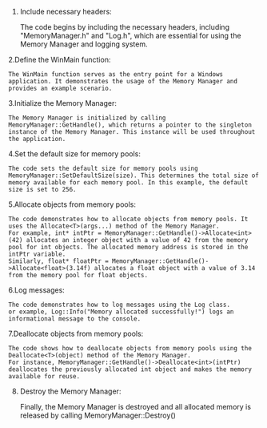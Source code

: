 1. Include necessary headers:

    The code begins by including the necessary headers, including "MemoryManager.h" and "Log.h", which are essential for using the Memory Manager and logging system.

2.Define the WinMain function:

    The WinMain function serves as the entry point for a Windows application. It demonstrates the usage of the Memory Manager and provides an example scenario.

3.Initialize the Memory Manager:

    The Memory Manager is initialized by calling MemoryManager::GetHandle(), which returns a pointer to the singleton instance of the Memory Manager. This instance will be used throughout the application.

4.Set the default size for memory pools:

    The code sets the default size for memory pools using MemoryManager::SetDefaultSize(size). This determines the total size of memory available for each memory pool. In this example, the default size is set to 256.

5.Allocate objects from memory pools:

    The code demonstrates how to allocate objects from memory pools. It uses the Allocate<T>(args...) method of the Memory Manager.
    For example, int* intPtr = MemoryManager::GetHandle()->Allocate<int>(42) allocates an integer object with a value of 42 from the memory pool for int objects. The allocated memory address is stored in the intPtr variable.
    Similarly, float* floatPtr = MemoryManager::GetHandle()->Allocate<float>(3.14f) allocates a float object with a value of 3.14 from the memory pool for float objects.

6.Log messages:

    The code demonstrates how to log messages using the Log class.
    or example, Log::Info("Memory allocated successfully!") logs an informational message to the console.

7.Deallocate objects from memory pools:

    The code shows how to deallocate objects from memory pools using the Deallocate<T>(object) method of the Memory Manager.
    For instance, MemoryManager::GetHandle()->Deallocate<int>(intPtr) deallocates the previously allocated int object and makes the memory available for reuse.

8. Destroy the Memory Manager:

    Finally, the Memory Manager is destroyed and all allocated memory is released by calling MemoryManager::Destroy()